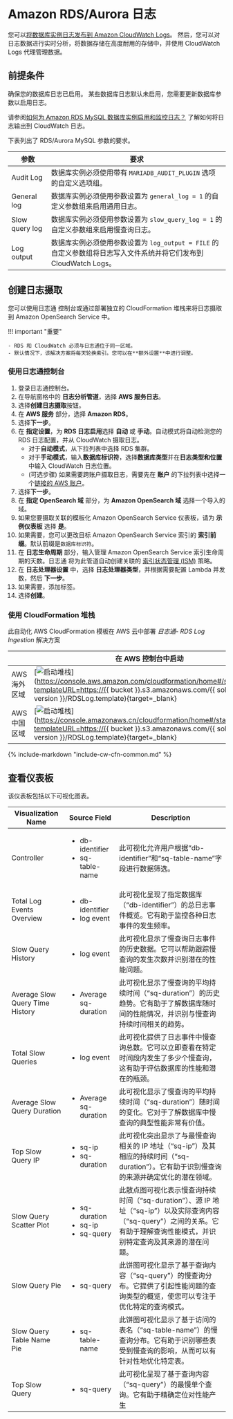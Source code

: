 # Amazon RDS/Aurora 日志

您可以[将数据库实例日志发布到 Amazon CloudWatch Logs](https://docs.aws.amazon.com/AmazonRDS/latest/UserGuide/USER_LogAccess.Procedural.UploadtoCloudWatch.html)。 然后，您可以对日志数据进行实时分析，将数据存储在高度耐用的存储中，并使用 CloudWatch Logs 代理管理数据。

## 前提条件
确保您的数据库日志已启用。 某些数据库日志默认未启用，您需要更新数据库参数以启用日志。

请参阅[如何为 Amazon RDS MySQL 数据库实例启用和监控日志？](https://aws.amazon.com/premiumsupport/knowledge-center/rds-mysql-logs/) 了解如何将日志输出到 CloudWatch 日志。

下表列出了 RDS/Aurora MySQL 参数的要求。

| 参数           | 要求                                                  |
| -------------- | ------------------------------------------------------------ |
| Audit Log      | 数据库实例必须使用带有 `MARIADB_AUDIT_PLUGIN` 选项的自定义选项组。|
| General log    | 数据库实例必须使用参数设置为 `general_log = 1` 的自定义参数组来启用通用日志。 |
| Slow query log | 数据库实例必须使用参数设置为 `slow_query_log = 1` 的自定义参数组来启用慢查询日志。 |
| Log output     | 数据库实例必须使用参数设置为 `log_output = FILE` 的自定义参数组将日志写入文件系统并将它们发布到 CloudWatch Logs。 |

## 创建日志摄取
您可以使用日志通 控制台或通过部署独立的 CloudFormation 堆栈来将日志摄取到 Amazon OpenSearch Service 中。

!!! important "重要"

    - RDS 和 CloudWatch 必须与日志通位于同一区域。
    - 默认情况下，该解决方案将每天轮换索引。您可以在**额外设置**中进行调整。

### 使用日志通控制台
1. 登录日志通控制台。
2. 在导航窗格中的 **日志分析管道**，选择 **AWS 服务日志**。
3. 选择**创建日志摄取**按钮。
4. 在 **AWS 服务** 部分，选择 **Amazon RDS**。
5. 选择**下一步**。
6. 在 **指定设置**，为 **RDS 日志启用**选择 **自动** 或 **手动**。自动模式将自动检测您的 RDS 日志配置，并从 CloudWatch 摄取日志。
    - 对于**自动模式**，从下拉列表中选择 RDS 集群。
    - 对于**手动模式**，输入**数据库标识符**，选择**数据库类型**并在**日志类型和位置**中输入 CloudWatch 日志位置。
    - (可选步骤) 如果需要跨账户摄取日志，需要先在 **账户** 的下拉列表中选择一个[链接的 AWS 账户](../link-account/index.md)。
7. 选择**下一步**。
8. 在 **指定 OpenSearch 域** 部分，为 **Amazon OpenSearch 域** 选择一个导入的域。
9. 如果您要摄取关联的模板化 Amazon OpenSearch Service 仪表板，请为 **示例仪表板** 选择 **是**。
10. 如果需要，您可以更改目标 Amazon OpenSearch Service 索引的 **索引前缀**。默认前缀是`数据库标识符`。
11. 在 **日志生命周期** 部分，输入管理 Amazon OpenSearch Service 索引生命周期的天数。日志通 将为此管道自动创建关联的 [索引状态管理 (ISM)](https://opensearch.org/docs/latest/im-plugin/ism/index/) 策略。
12. 在 **日志处理器设置** 中，选择 **日志处理器类型**，并根据需要配置 Lambda 并发数，然后 **下一步**。
13. 如果需要，添加标签。
14. 选择**创建**。

### 使用 CloudFormation 堆栈
此自动化 AWS CloudFormation 模板在 AWS 云中部署 *日志通- RDS Log Ingestion* 解决方案

|                      | 在 AWS 控制台中启动                                        | 下载模板                                            |
| -------------------- | ------------------------------------------------------------ | ------------------------------------------------------------ |
| AWS 海外区域 | [![启动堆栈](../../images/launch-stack.png)](https://console.aws.amazon.com/cloudformation/home#/stacks/new?templateURL=https://{{ bucket }}.s3.amazonaws.com/{{ solution }}/{{ version }}/RDSLog.template){target=_blank} | [模板](https://{{ bucket }}.s3.amazonaws.com/{{ solution }}/{{ version }}/RDSLog.template) |
| AWS 中国区域    | [![启动堆栈](../../images/launch-stack.png)](https://console.amazonaws.cn/cloudformation/home#/stacks/new?templateURL=https://{{ bucket }}.s3.amazonaws.com/{{ solution }}/{{ version }}/RDSLog.template){target=_blank} | [模板](https://{{ bucket }}.s3.amazonaws.com/{{ solution }}/{{ version }}/RDSLog.template) |

{%
include-markdown "include-cw-cfn-common.md"
%}

## 查看仪表板

该仪表板包括以下可视化图表。

| Visualization Name             | Source Field                                                                                                                                                                                                                                                | Description                                                                                                                                                                                                                                                       |
| ------------------------------ | ------------------------------------------------------------------------------------------------------------------------------------------------------------------------------------------------------------------------------------------------------------- | ----------------------------------------------------------------------------------------------------------------------------------------------------------------------------------------------------------------------------------------------------------------- |
| Controller                     | <ul><li> db-identifier </li><li> sq-table-name </li></ul>                                                                                                                                                                                                    | 此可视化允许用户根据“db-identifier”和“sq-table-name”字段进行数据筛选。                                                                                                                                                                                               |
| Total Log Events Overview      | <ul><li> db-identifier </li><li> log event </li></ul>                                                                                                                                                                                                        | 此可视化呈现了指定数据库（“db-identifier”）的总日志事件概览。它有助于监控各种日志事件的发生频率。                                                                                                                                                                   |
| Slow Query History             | <ul><li> log event </li></ul>                                                                                                                                                                                                                                | 此可视化显示了慢查询日志事件的历史数据。它可以帮助跟踪慢查询的发生次数并识别潜在的性能问题。                                                                                                                                                                         |
| Average Slow Query Time History| <ul><li> Average sq-duration </li></ul>                                                                                                                                                                                                                    | 此可视化显示了慢查询的平均持续时间（“sq-duration”）的历史趋势。它有助于了解数据库随时间的性能情况，并识别与慢查询持续时间相关的趋势。                                                                                                                                   |
| Total Slow Queries             | <ul><li> log event </li></ul>                                                                                                                                                                                                                                | 此可视化提供了日志事件中慢查询总数。它可以立即查看在特定时间段内发生了多少个慢查询，这有助于评估数据库的性能和潜在的瓶颈。                                                                                                                                         |
| Average Slow Query Duration    | <ul><li> Average sq-duration </li></ul>                                                                                                                                                                                                                    | 此可视化显示了慢查询的平均持续时间（“sq-duration”）随时间的变化。它对于了解数据库中慢查询的典型性能非常有价值。                                                                                                                                                |
| Top Slow Query IP              | <ul><li> sq-ip </li><li> sq-duration </li></ul>                                                                                                                                                                                                              | 此可视化突出显示了与最慢查询相关的 IP 地址（“sq-ip”）及其相应的持续时间（“sq-duration”）。它有助于识别慢查询的来源并确定优化的潜在领域。                                                                                                                             |
| Slow Query Scatter Plot        | <ul><li> sq-duration </li><li> sq-ip </li><li> sq-query </li></ul>                                                                                                                                                                                           | 此散点图可视化表示慢查询持续时间（“sq-duration”）、源 IP 地址（“sq-ip”）以及实际查询内容（“sq-query”）之间的关系。它有助于理解查询性能模式，并识别特定查询及其来源的潜在问题。                                                                                                                   |
| Slow Query Pie                 | <ul><li> sq-query </li></ul>                                                                                                                                                                                                                                | 此饼图可视化显示了基于查询内容（“sq-query”）的慢查询分布。它提供了引起性能问题的查询类型的概览，使您可以专注于优化特定的查询模式。                                                                                                                                     |
| Slow Query Table Name Pie      | <ul><li> sq-table-name </li></ul>                                                                                                                                                                                                                           | 此饼图可视化显示了基于访问的表名（“sq-table-name”）的慢查询分布。它有助于识别哪些表受到慢查询的影响，从而可以有针对性地优化特定表。                                                                                                                                   |
| Top Slow Query                 | <ul><li> sq-query </li></ul>                                                                                                                                                                                                                                | 此可视化呈现了基于查询内容（“sq-query”）的最慢单个查询。它有助于精确定位对性能产生

